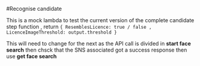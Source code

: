#Recognise candidate

This is a mock lambda to test the current version of the complete candidate step function , return 
`{ ResemblesLicence: true / false , LicenceImageThreshold: output.threshold } `

This will need to change for the next  as the API call is divided in **start face search** then chsck that the SNS associated got a success response then use **get face search** 
